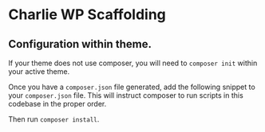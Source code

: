 # Charlie WP Scaffolding

## Configuration within theme.

If your theme does not use composer, you will need to `composer init` within your active theme.

Once you have a `composer.json` file generated, add the following snippet to your `composer.json` file. This will
instruct composer to run scripts in this codebase in the proper order.

Then run `composer install`.